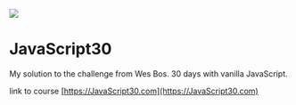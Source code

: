 ![](https://javascript30.com/images/JS3-social-share.png)

# JavaScript30

My solution to the challenge from Wes Bos. 30 days with vanilla JavaScript.

link to course [https://JavaScript30.com](https://JavaScript30.com)
